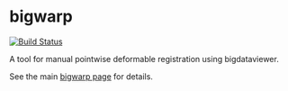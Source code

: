 # bigwarp
[![Build Status](https://travis-ci.org/saalfeldlab/bigwarp.svg?branch=master)](https://travis-ci.org/saalfeldlab/bigwarp)

A tool for manual pointwise deformable registration using bigdataviewer.

See the main [bigwarp page](http://fiji.sc/BigWarp) for details.
